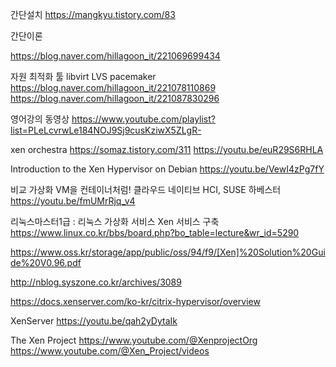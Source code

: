 

간단설치
https://mangkyu.tistory.com/83

간단이론

https://blog.naver.com/hillagoon_it/221069699434

자원 최적화 툴 libvirt  LVS pacemaker 
https://blog.naver.com/hillagoon_it/221078110869
https://blog.naver.com/hillagoon_it/221087830296

영어강의 동영상
https://www.youtube.com/playlist?list=PLeLcvrwLe184NOJ9Sj9cusKziwX5ZLgR-



xen orchestra
https://somaz.tistory.com/311
https://youtu.be/euR29S6RHLA

Introduction to the Xen Hypervisor on Debian
https://youtu.be/VewI4zPg7fY

비교 가상화 VM을 컨테이너처럼! 클라우드 네이티브 HCI, SUSE 하베스터
https://youtu.be/fmUMrRjq_v4



리눅스마스터1급 : 리눅스 가상화 서비스 Xen 서비스 구축
https://www.linux.co.kr/bbs/board.php?bo_table=lecture&wr_id=5290

https://www.oss.kr/storage/app/public/oss/94/f9/[Xen]%20Solution%20Guide%20V0.96.pdf


http://nblog.syszone.co.kr/archives/3089

https://docs.xenserver.com/ko-kr/citrix-hypervisor/overview


XenServer
https://youtu.be/qah2yDytaIk

The Xen Project
https://www.youtube.com/@XenprojectOrg
https://www.youtube.com/@Xen_Project/videos

